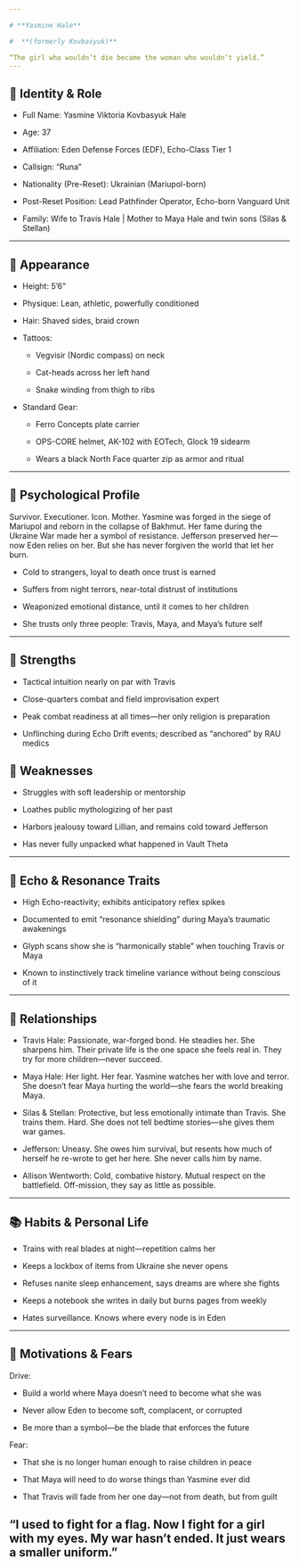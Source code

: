 ```yaml
---

# **Yasmine Hale**

#  **(formerly Kovbasyuk)**

“The girl who wouldn’t die became the woman who wouldn’t yield.”  
---
```


## **🔱 Identity & Role**

* Full Name: Yasmine Viktoria Kovbasyuk Hale

* Age: 37

* Affiliation: Eden Defense Forces (EDF), Echo-Class Tier 1

* Callsign: “Runa”

* Nationality (Pre-Reset): Ukrainian (Mariupol-born)

* Post-Reset Position: Lead Pathfinder Operator, Echo-born Vanguard Unit

* Family: Wife to Travis Hale | Mother to Maya Hale and twin sons (Silas & Stellan)

---

## **🧍 Appearance**

* Height: 5’6”

* Physique: Lean, athletic, powerfully conditioned

* Hair: Shaved sides, braid crown

* Tattoos:

  * Vegvisir (Nordic compass) on neck

  * Cat-heads across her left hand

  * Snake winding from thigh to ribs

* Standard Gear:

  * Ferro Concepts plate carrier

  * OPS-CORE helmet, AK-102 with EOTech, Glock 19 sidearm

  * Wears a black North Face quarter zip as armor and ritual

---

## **🧠 Psychological Profile**

Survivor. Executioner. Icon. Mother. Yasmine was forged in the siege of Mariupol and reborn in the collapse of Bakhmut. Her fame during the Ukraine War made her a symbol of resistance. Jefferson preserved her—now Eden relies on her. But she has never forgiven the world that let her burn.

* Cold to strangers, loyal to death once trust is earned

* Suffers from night terrors, near-total distrust of institutions

* Weaponized emotional distance, until it comes to her children

* She trusts only three people: Travis, Maya, and Maya’s future self

---

## **💪 Strengths**

* Tactical intuition nearly on par with Travis

* Close-quarters combat and field improvisation expert

* Peak combat readiness at all times—her only religion is preparation

* Unflinching during Echo Drift events; described as “anchored” by RAU medics

## **🧱 Weaknesses**

* Struggles with soft leadership or mentorship

* Loathes public mythologizing of her past

* Harbors jealousy toward Lillian, and remains cold toward Jefferson

* Has never fully unpacked what happened in Vault Theta

---

## **🧬 Echo & Resonance Traits**

* High Echo-reactivity; exhibits anticipatory reflex spikes

* Documented to emit “resonance shielding” during Maya’s traumatic awakenings

* Glyph scans show she is “harmonically stable” when touching Travis or Maya

* Known to instinctively track timeline variance without being conscious of it

---

## **👥 Relationships**

* Travis Hale: Passionate, war-forged bond. He steadies her. She sharpens him. Their private life is the one space she feels real in. They try for more children—never succeed.

* Maya Hale: Her light. Her fear. Yasmine watches her with love and terror. She doesn’t fear Maya hurting the world—she fears the world breaking Maya.

* Silas & Stellan: Protective, but less emotionally intimate than Travis. She trains them. Hard. She does not tell bedtime stories—she gives them war games.

* Jefferson: Uneasy. She owes him survival, but resents how much of herself he re-wrote to get her here. She never calls him by name.

* Allison Wentworth: Cold, combative history. Mutual respect on the battlefield. Off-mission, they say as little as possible.

---

## **📚 Habits & Personal Life**

* Trains with real blades at night—repetition calms her

* Keeps a lockbox of items from Ukraine she never opens

* Refuses nanite sleep enhancement, says dreams are where she fights

* Keeps a notebook she writes in daily but burns pages from weekly

* Hates surveillance. Knows where every node is in Eden

---

## **🎯 Motivations & Fears**

Drive:

* Build a world where Maya doesn’t need to become what she was

* Never allow Eden to become soft, complacent, or corrupted

* Be more than a symbol—be the blade that enforces the future

Fear:

* That she is no longer human enough to raise children in peace

* That Maya will need to do worse things than Yasmine ever did

* That Travis will fade from her one day—not from death, but from guilt

“I used to fight for a flag. Now I fight for a girl with my eyes. My war hasn’t ended. It just wears a smaller uniform.”  
---

